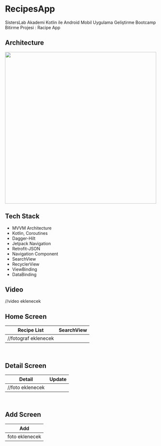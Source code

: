 # RecipesApp

SistersLab Akademi Kotlin ile Android Mobil Uygulama Geliştirme Bootcamp Bitirme Projesi : Racipe App

## Architecture

<img src="https://user-images.githubusercontent.com/58326260/178852509-172ccb09-fa87-48e7-9c0b-8a6e70783854.jpg" width="500" height="500"/>

## Tech Stack 
 - MVVM Architecture
 - Kotlin, Coroutines
 - Dagger-Hilt
 - Jetpack Navigation
 - Retrofit-JSON
 - Navigation Component
 - SearchView
 - RecyclerView
 - ViewBinding
 - DataBinding

 
 ## Video
 
//video eklenecek

## Home Screen

| Recipe List | SearchView |
| ------ | ------ |
|//fotograf eklenecek
</br>

## Detail Screen
| Detail | Update |
| ----- | ------------ |
|//foto eklenecek|

</br>

## Add Screen
| Add |
| ---- |
|foto eklenecek|foto eklenecek|foto eklenecek|

</br>
